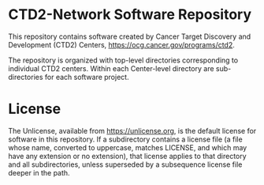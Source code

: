 # CTD2-Network Software Repository

This repository contains software created by Cancer Target Discovery and Development (CTD2) Centers, <https://ocg.cancer.gov/programs/ctd2>.

The repository is organized with top-level directories corresponding to individual CTD2 centers. Within each Center-level directory are sub-directories for each software project.

# License

The Unlicense, available from <https://unlicense.org>, is the default license for software in this repository. If a subdirectory contains a license file (a file whose name, converted to uppercase, matches LICENSE, and which may have any extension or no extension), that license applies to that directory and all subdirectories, unless superseded by a subsequence license file deeper in the path.
